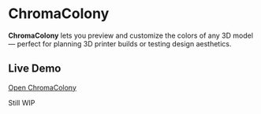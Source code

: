 # ChromaColony

**ChromaColony** lets you preview and customize the colors of any 3D model — perfect for planning 3D printer builds or testing design aesthetics.

## Live Demo
[Open ChromaColony](https://hartk1213.github.io/ChromaColony/)

Still WIP 

